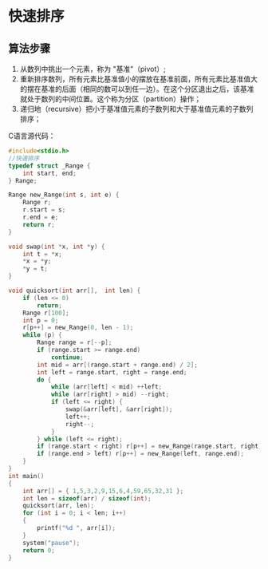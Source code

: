 # 快速排序

## 算法步骤

1. 从数列中挑出一个元素，称为 "基准"（pivot）;
2. 重新排序数列，所有元素比基准值小的摆放在基准前面，所有元素比基准值大的摆在基准的后面（相同的数可以到任一边）。在这个分区退出之后，该基准就处于数列的中间位置。这个称为分区（partition）操作；
3. 递归地（recursive）把小于基准值元素的子数列和大于基准值元素的子数列排序；

C语言源代码：

~~~c
#include<stdio.h>
//快速排序
typedef struct _Range {
	int start, end;
} Range;

Range new_Range(int s, int e) {
	Range r;
	r.start = s;
	r.end = e;
	return r;
}

void swap(int *x, int *y) {
	int t = *x;
	*x = *y;
	*y = t;
}

void quicksort(int arr[],  int len) {
	if (len <= 0)
		return; 
	Range r[100];
	int p = 0;
	r[p++] = new_Range(0, len - 1);
	while (p) {
		Range range = r[--p];
		if (range.start >= range.end)
			continue;
		int mid = arr[(range.start + range.end) / 2]; 
		int left = range.start, right = range.end;
		do {
			while (arr[left] < mid) ++left;   
			while (arr[right] > mid) --right; 
			if (left <= right) {
				swap(&arr[left], &arr[right]);
				left++;
				right--;               
			}
		} while (left <= right);
		if (range.start < right) r[p++] = new_Range(range.start, right);
		if (range.end > left) r[p++] = new_Range(left, range.end);
	}
}
int main()
{
	int arr[] = { 1,5,3,2,9,15,6,4,59,65,32,31 };
	int len = sizeof(arr) / sizeof(int);
	quicksort(arr, len);
	for (int i = 0; i < len; i++)
	{
		printf("%d ", arr[i]);
	}
	system("pause");
	return 0;
}
~~~


